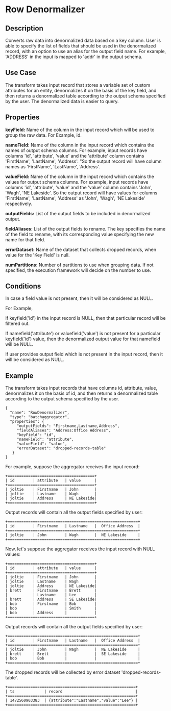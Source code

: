 # Row Denormalizer


Description
-----------
Converts raw data into denormalized data based on a key column. User is able to specify the list of fields that should
be used in the denormalized record, with an option to use an alias for the output field name.
For example, 'ADDRESS' in the input is mapped to 'addr' in the output schema.

Use Case
--------
The transform takes input record that stores a variable set of custom attributes for an entity, denormalizes it on
the basis of the key field, and then returns a denormalized table according to the output schema specified by the user.
The denormalized data is easier to query.

Properties
----------
**keyField:** Name of the column in the input record which will be used to group the raw data. For Example, id.

**nameField:** Name of the column in the input record which contains the names of output schema columns. For example,
 input records have columns 'id', 'attribute', 'value' and the 'attribute' column contains 'FirstName', 'LastName',
 'Address'.
  "So the output record will have column names as 'FirstName', 'LastName', 'Address'.

**valueField:** Name of the column in the input record which contains the values for output schema columns. For
example, input records have columns 'id', 'attribute', 'value' and the 'value' column contains 'John',
'Wagh', 'NE Lakeside'. So the output record will have values for columns 'FirstName', 'LastName', 'Address'
as 'John', 'Wagh', 'NE Lakeside' respectively.

**outputFields:** List of the output fields to be included in denormalized output.

**fieldAliases:** List of the output fields to rename. The key specifies the name of the field to rename, with its
corresponding value specifying the new name for that field.

**errorDataset:** Name of the dataset that collects dropped records, when value for the 'Key Field' is null.

**numPartitions:** Number of partitions to use when grouping data. If not specified, the execution framework will
decide on the number to use.

Conditions
----------
In case a field value is not present, then it will be considered as NULL.

For Example,

If keyfield('id') in the input record is NULL, then that particular record will be filtered out.

If namefield('attribute') or valuefield('value') is not present for a particular keyfield('id') value, then the
denormalized output value for that namefield will be NULL.

If user provides output field which is not present in the input record, then it will be considered as NULL.

Example
-------
The transform takes input records that have columns id, attribute, value, denormalizes it on the basis of
id, and then returns a denormalized table according to the output schema specified by the user.

    {
      "name": "RowDenormalizer",
      "type": "batchaggregator",
      "properties": {
         "outputFields": "Firstname,Lastname,Address",
         "fieldAliases": "Address:Office Address",
         "keyField": "id",
         "nameField": "attribute",
         "valueField": "value",
         "errorDataset": "dropped-records-table"
       }
    }

For example, suppose the aggregator receives the input record:

    +======================================+
    | id        | attribute   | value      |
    +======================================+
    | joltie    | Firstname   | John       |
    | joltie    | Lastname    | Wagh       |
    | joltie    | Address     | NE Lakeside|
    +======================================+

Output records will contain all the output fields specified by user:

    +=========================================================+
    | id        | Firstname   | Lastname   |  Office Address  |
    +=========================================================+
    | joltie    | John        | Wagh       |  NE Lakeside     |
    +=========================================================+

Now, let's suppose the aggregator receives the input record with NULL values:

    +======================================+
    | id        | attribute   | value      |
    +======================================+
    | joltie    | Firstname   | John       |
    | joltie    | Lastname    | Wagh       |
    | joltie    | Address     | NE Lakeside|
    | brett     | Firstname   | Brett      |
    |           | Lastname    | Lee        |
    | brett     | Address     | SE Lakeside|
    | bob       | Firstname   | Bob        |
    | bob       |             | Smith      |
    | bob       | Address     |            |
    +======================================+

Output records will contain all the output fields specified by user:

    +=========================================================+
    | id        | Firstname   | Lastname   |  Office Address  |
    +=========================================================+
    | joltie    | John        | Wagh       |  NE Lakeside     |
    | brett     | Brett       |            |  SE Lakeside     |
    | bob       | Bob         |            |                  |
    +=========================================================+

The dropped records will be collected by error dataset 'dropped-records-table'.

    +========================================================+
    | ts             | record                                |
    +========================================================+
    | 1472560903383  | {attribute":"Lastname","value":"Lee"} |
    +========================================================+
